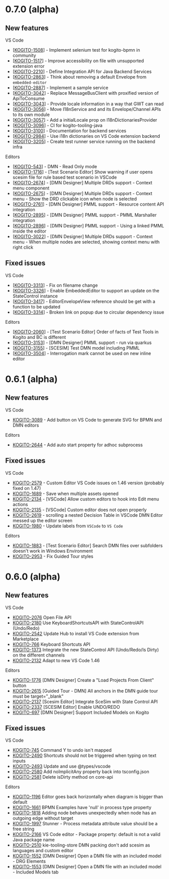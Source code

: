 # 0.7.0 (alpha)

## New features

VS Code
*   [[KOGITO-1508](https://issues.redhat.com/browse/KOGITO-1508)] - Implement selenium test for kogito-bpmn in community
*   [[KOGITO-1517](https://issues.redhat.com/browse/KOGITO-1517)] - Improve accessibility on file with unsupported extension error
*   [[KOGITO-2210](https://issues.redhat.com/browse/KOGITO-2210)] - Define Integration API for Java Backend Services
*   [[KOGITO-2863](https://issues.redhat.com/browse/KOGITO-2863)] - Think about removing a default Envelope from `embedded-editor`
*   [[KOGITO-2887](https://issues.redhat.com/browse/KOGITO-2887)] - Implement a sample service
*   [[KOGITO-3042](https://issues.redhat.com/browse/KOGITO-3042)] - Replace MessageBusClient with proxified version of ApiToConsume
*   [[KOGITO-3043](https://issues.redhat.com/browse/KOGITO-3043)] - Provide locale information in a way that GWT can read
*   [[KOGITO-3056](https://issues.redhat.com/browse/KOGITO-3056)] - Move I18nService and and its Envelope/Channel APIs to its own module
*   [[KOGITO-3057](https://issues.redhat.com/browse/KOGITO-3057)] - Add a initialLocale prop on I18nDictionariesProvider
*   [[KOGITO-3096](https://issues.redhat.com/browse/KOGITO-3096)] - CI for kogito-tooling-java
*   [[KOGITO-3100](https://issues.redhat.com/browse/KOGITO-3100)] - Documentation for backend services
*   [[KOGITO-2984](https://issues.redhat.com/browse/KOGITO-2984)] - Use i18n dictionaries on VS Code extension backend
*   [[KOGITO-3205](https://issues.redhat.com/browse/KOGITO-3205)] - Create test runner service running on the backend infra

Editors
*   [[KOGITO-543](https://issues.redhat.com/browse/KOGITO-543)] - DMN - Read Only mode
*   [[KOGITO-1716](https://issues.redhat.com/browse/KOGITO-1716)] - [Test Scenario Editor] Show warning if user opens scesim file for rule based test scenario in VSCode
*   [[KOGITO-2674](https://issues.redhat.com/browse/KOGITO-2674)] - [DMN Designer] Multiple DRDs support - Context menu component
*   [[KOGITO-2675](https://issues.redhat.com/browse/KOGITO-2675)] - [DMN Designer] Multiple DRDs support - Context menu - Show the DRD clickable icon when node is selected
*   [[KOGITO-2761](https://issues.redhat.com/browse/KOGITO-2761)] - [DMN Designer] PMML support - Resource content API integration
*   [[KOGITO-2895](https://issues.redhat.com/browse/KOGITO-2895)] - [DMN Designer] PMML support - PMML Marshaller integration
*   [[KOGITO-2896](https://issues.redhat.com/browse/KOGITO-2896)] - [DMN Designer] PMML support - Using a linked PMML inside the editor
*   [[KOGITO-3022](https://issues.redhat.com/browse/KOGITO-3022)] - [DMN Designer] Multiple DRDs support - Context menu - When multiple nodes are selected, showing context menu with right click

## Fixed issues

VS Code
*   [[KOGITO-3313](https://issues.redhat.com/browse/KOGITO-3313)] - Fix on filename change
*   [[KOGITO-3326](https://issues.redhat.com/browse/KOGITO-3326)] - Enable EmbeddedEditor to support an update on the StateControl instance
*   [[KOGITO-3417](https://issues.redhat.com/browse/KOGITO-3417)] - EditorEnvelopeView reference should be get with a function to be updated
*   [[KOGITO-3314](https://issues.redhat.com/browse/KOGITO-3314)] - Broken link on popup due to circular dependency issue

Editors
*   [[KOGITO-2060](https://issues.redhat.com/browse/KOGITO-2060)] - [Test Scenario Editor] Order of facts of Test Tools in Kogito and BC is different
*   [[KOGITO-3153](https://issues.redhat.com/browse/KOGITO-3153)] - [DMN Designer] PMML support - run via quarkus
*   [[KOGITO-3155](https://issues.redhat.com/browse/KOGITO-3155)] - [SCESIM] Test DMN model including PMML
*   [[KOGITO-3504](https://issues.redhat.com/browse/KOGITO-3504)] - Interrogation mark cannot be used on new inline editor

# 0.6.1 (alpha)

## New features
VS Code
*   [KOGITO-3089](https://issues.redhat.com/browse/KOGITO-3089) - Add button on VS Code to generate SVG for BPMN and DMN editors

Editors
*   [KOGITO-2644](https://issues.redhat.com/browse/KOGITO-2644) - Add auto start property for adhoc subprocess

## Fixed issues
VS Code
*   [KOGITO-2579](https://issues.redhat.com/browse/KOGITO-2579) - Custom Editor VS Code issues on 1.46 version (probably fixed on 1.47)
*   [KOGITO-1689](https://issues.redhat.com/browse/KOGITO-1689) - Save when multiple assets opened
*   [KOGITO-2134](https://issues.redhat.com/browse/KOGITO-2134) - [VSCode] Allow custom editors to hook into Edit menu actions
*   [KOGITO-2135](https://issues.redhat.com/browse/KOGITO-2135) - [VSCode] Custom editor does not open properly
*   [KOGITO-2619](https://issues.redhat.com/browse/KOGITO-2619) - scrolling a nested Decision Table in VSCode DMN Editor messed up the editor screen
*   [KOGITO-1980](https://issues.redhat.com/browse/KOGITO-1980) - Update labels from `VSCode` to `VS Code`

Editors
*   [KOGITO-1883](https://issues.redhat.com/browse/KOGITO-1883) - [Test Scenario Editor] Search DMN files over subfolders doesn't work in Windows Environment
*   [KOGITO-2953](https://issues.redhat.com/browse/KOGITO-2953) - Fix Guided Tour styles

# 0.6.0 (alpha)

## New features
VS Code
- [KOGITO-2076](https://issues.redhat.com/browse/KOGITO-2076) Open File API
- [KOGITO-2180](https://issues.redhat.com/browse/KOGITO-2180) Use KeyboardShortcutsAPI with StateControlAPI (Undo/Redo)
- [KOGITO-2542](https://issues.redhat.com/browse/KOGITO-2542) Update Hub to install VS Code extension from Marketplace
- [KOGITO-766](https://issues.redhat.com/browse/KOGITO-766) Keyboard Shortcuts API
- [KOGITO-1373](https://issues.redhat.com/browse/KOGITO-1373) Integrate the new StateControl API (Undo/Redo/Is Dirty) on the different channels
- [KOGITO-2132](https://issues.redhat.com/browse/KOGITO-2132) Adapt to new VS Code 1.46

Editors
- [KOGITO-1776](https://issues.redhat.com/browse/KOGITO-1776) [DMN Designer] Create a "Load Projects From Client" button
- [KOGITO-2615](https://issues.redhat.com/browse/KOGITO-2615) [Guided Tour - DMN] All anchors in the DMN guide tour must be target="_blank"
- [KOGITO-2137](https://issues.redhat.com/browse/KOGITO-2137) [Scesim Editor] Integrate SceSim with State Control API
- [KOGITO-2337](https://issues.redhat.com/browse/KOGITO-2337) [SCESIM Editor] Enable UNDO/REDO
- [KOGITO-697](https://issues.redhat.com/browse/KOGITO-697) [DMN Designer] Support Included Models on Kogito

## Fixed issues
VS Code
- [KOGITO-745](https://issues.redhat.com/browse/KOGITO-745) Command Y to undo isn't mapped
- [KOGITO-2490](https://issues.redhat.com/browse/KOGITO-2490) Shortcuts should not be triggered when typing on text inputs
- [KOGITO-2493](https://issues.redhat.com/browse/KOGITO-2493) Update and use @types/vscode
- [KOGITO-2580](https://issues.redhat.com/browse/KOGITO-2580) Add noImplicitAny property back into tsconfig.json
- [KOGITO-2581](https://issues.redhat.com/browse/KOGITO-2581) Delete isDirty method on core-api

Editors
- [KOGITO-1196](https://issues.redhat.com/browse/KOGITO-1196) Editor goes back horizontally when diagram is bigger than default
- [KOGITO-1661](https://issues.redhat.com/browse/KOGITO-1661) BPMN Examples have 'null' in process type property
- [KOGITO-1818](https://issues.redhat.com/browse/KOGITO-1818) Adding node behaves unexpectedly when node has an outgoing edge without target
- [KOGITO-1997](https://issues.redhat.com/browse/KOGITO-1997) Stunner - Process metadata attribute value should be a free string
- [KOGITO-2166](https://issues.redhat.com/browse/KOGITO-2166) VS Code editor - Package property: default is not a valid Java package name
- [KOGITO-2510](https://issues.redhat.com/browse/KOGITO-2510) kie-tooling-store DMN packing don't add scesim as languages and custom editor
- [KOGITO-1552](https://issues.redhat.com/browse/KOGITO-1552) [DMN Designer] Open a DMN file with an included model - DRG Elements
- [KOGITO-1553](https://issues.redhat.com/browse/KOGITO-1553) [DMN Designer] Open a DMN file with an included model - Included Models tab
